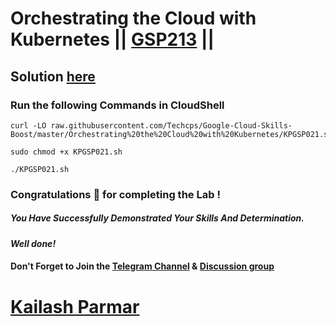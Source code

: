 # Orchestrating the Cloud with Kubernetes || [GSP213](https://www.cloudskillsboost.google/focuses/557?parent=catalog) ||

## Solution [here](https://youtu.be/exRI9MwthuM)

### Run the following Commands in CloudShell

```
curl -LO raw.githubusercontent.com/Techcps/Google-Cloud-Skills-Boost/master/Orchestrating%20the%20Cloud%20with%20Kubernetes/KPGSP021.sh

sudo chmod +x KPGSP021.sh

./KPGSP021.sh
```

### Congratulations 🎉 for completing the Lab !

##### *You Have Successfully Demonstrated Your Skills And Determination.*

#### *Well done!*

#### Don't Forget to Join the [Telegram Channel](https://t.me/quickgcplab) & [Discussion group](https://t.me/quickgcplabchats)

# [Kailash Parmar](https://www.youtube.com/@kailash_parmar)
